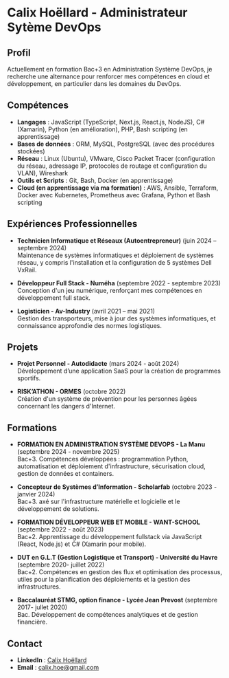 # Calix Hoëllard - Administrateur Sytème DevOps 

## Profil
Actuellement en formation Bac+3 en Administration Système DevOps, je recherche une alternance pour renforcer mes compétences en cloud et développement, en particulier dans les domaines du DevOps.

## Compétences
- **Langages** : JavaScript (TypeScript, Next.js, React.js, NodeJS), C# (Xamarin), Python (en amélioration), PHP, Bash scripting (en apprentissage)
- **Bases de données** : ORM, MySQL, PostgreSQL (avec des procédures stockées)
- **Réseau** : Linux (Ubuntu), VMware, Cisco Packet Tracer (configuration du réseau, adressage IP, protocoles de routage et configuration du VLAN), Wireshark
- **Outils et Scripts** : Git, Bash, Docker (en apprentissage)
- **Cloud (en apprentissage via ma formation)** : AWS, Ansible, Terraform, Docker avec Kubernetes, Prometheus avec Grafana, Python et Bash scripting

## Expériences Professionnelles
- **Technicien Informatique et Réseaux (Autoentrepreneur)** (juin 2024 – septembre 2024)  
  Maintenance de systèmes informatiques et déploiement de systèmes réseau, y compris l'installation et la configuration de 5 systèmes Dell VxRail.

- **Développeur Full Stack - Numéha** (septembre 2022 - septembre 2023)  
  Conception d'un jeu numérique, renforçant mes compétences en développement full stack.

- **Logisticien - Av-Industry** (avril 2021 – mai 2021)  
  Gestion des transporteurs, mise à jour des systèmes informatiques, et connaissance approfondie des normes logistiques.
  
## Projets
- **Projet Personnel - Autodidacte** (mars 2024 - août 2024)  
  Développement d’une application SaaS pour la création de programmes sportifs.

- **RISK’ATHON - ORMES** (octobre 2022)  
  Création d'un système de prévention pour les personnes âgées concernant les dangers d'Internet.

## Formations
- **FORMATION EN ADMINISTRATION SYSTÈME DEVOPS - La Manu** (septembre 2024 - novembre 2025)  
  Bac+3. Compétences développées : programmation Python, automatisation et déploiement d'infrastructure, sécurisation cloud, gestion de données et containers.

- **Concepteur de Systèmes d’Information - Scholarfab** (octobre 2023 - janvier 2024)  
  Bac+3. axé sur l'infrastructure matérielle et logicielle et le développement de solutions.

- **FORMATION DÉVELOPPEUR WEB ET MOBILE - WANT-SCHOOL** (septembre 2022 - août 2023)  
  Bac+2. Apprentissage du développement fullstack via JavaScript (React, Node.js) et C# (Xamarin pour mobile).

- **DUT en G.L.T (Gestion Logistique et Transport) - Université du Havre** (septembre 2020- juillet 2022)  
  Bac+2. Compétences en gestion des flux et optimisation des processus, utiles pour la planification des déploiements et la gestion des infrastructures.

- **Baccalauréat STMG, option finance - Lycée Jean Prevost** (septembre 2017- jullet 2020)  
  Bac. Développement de compétences analytiques et de gestion financière.

## Contact
- **LinkedIn** : [Calix Hoëllard](https://www.linkedin.com/in/calix-hoëllard-ab4516242/)
- **Email** : calix.hoe@gmail.com
